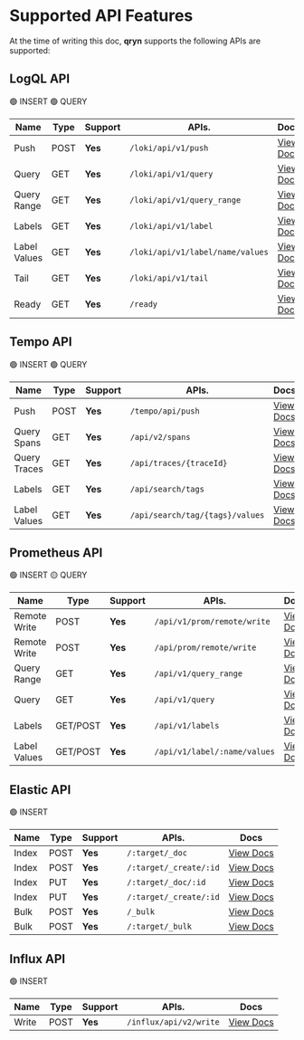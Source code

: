 # Supported API Features

At the time of writing this doc, **qryn** supports the following APIs are supported:

## LogQL API

🟢 INSERT 🟢 QUERY

| **Name**             | **Type**         | **Support**         | **APIs.**               | **Docs**    
|----------------------|------------------|---------------------|-------------------------|--------------
| Push                 | POST             | **Yes**             | `/loki/api/v1/push`        | [View Docs](https://github.com/metrico/qryn/wiki/HTTP-API#lokiapiv1push)
| Query                | GET              | **Yes**             | `/loki/api/v1/query`       | [View Docs](https://github.com/metrico/qryn/wiki/HTTP-API#lokiapiv1query)
| Query Range          | GET              | **Yes**             | `/loki/api/v1/query_range` | [View Docs](https://github.com/metrico/qryn/wiki/HTTP-API#lokiapiv1query_range)
| Labels               | GET              | **Yes**             | `/loki/api/v1/label`       | [View Docs](https://github.com/metrico/qryn/wiki/HTTP-API#lokiapiv1label)
| Label Values         | GET              | **Yes**             | `/loki/api/v1/label/name/values` | [View Docs](https://github.com/metrico/qryn/wiki/HTTP-API#lokiapiv1labelnamevalues)
| Tail                 | GET              | **Yes**             | `/loki/api/v1/tail`        | [View Docs](https://github.com/metrico/qryn/wiki/HTTP-API#lokiapiv1tail)
| Ready                | GET              | **Yes**             | `/ready`                   | [View Docs](https://github.com/metrico/qryn/wiki/HTTP-API#logql-http-api)


## Tempo API

🟢 INSERT 🟢 QUERY

| **Name**             | **Type**           | **Support**         | **APIs.**                         | **Docs**    
|----------------------|--------------------|---------------------|-----------------------------------|--------------
| Push                 | POST               | **Yes**             | `/tempo/api/push`                                | [View Docs](/api/tempo.md)
| Query Spans          | GET                | **Yes**             | `/api/v2/spans`                                | [View Docs](/api/tempo.md)
| Query Traces         | GET                | **Yes**             | `/api/traces/{traceId}`                                | [View Docs](/api/tempo.md)
| Labels               | GET                | **Yes**             | `/api/search/tags`                                | [View Docs](/api/tempo.md)
| Label Values         | GET                | **Yes**             | `/api/search/tag/{tags}/values`                                | [View Docs](/api/tempo.md)


## Prometheus API

🟢 INSERT 🟡 QUERY


| **Name**             | **Type**           | **Support**         | **APIs.**                         | **Docs**    
|----------------------|--------------------|---------------------|-----------------------------------|--------------
| Remote Write         | POST               | **Yes**             | `/api/v1/prom/remote/write`       | [View Docs](https://github.com/metrico/qryn/blob/master/qryn.js#L388)
| Remote Write         | POST               | **Yes**             | `/api/prom/remote/write`          | [View Docs](https://github.com/metrico/qryn/blob/master/qryn.js#L388)
| Query Range          | GET                | **Yes**             | `/api/v1/query_range`             | [View Docs](https://github.com/metrico/qryn/blob/master/qryn.js#L392)
| Query                | GET                | **Yes**             | `/api/v1/query`                   | [View Docs](https://github.com/metrico/qryn/blob/master/qryn.js#L392)
| Labels                | GET/POST           | **Yes**             | `/api/v1/labels`                 | [View Docs](https://github.com/metrico/qryn/blob/master/qryn.js#L392)
| Label Values          | GET/POST           | **Yes**             | `/api/v1/label/:name/values`     | [View Docs](https://github.com/metrico/qryn/blob/master/qryn.js#L392)


## Elastic API

🟢 INSERT

| **Name**             | **Type**           | **Support**         | **APIs.**                         | **Docs**    
|----------------------|--------------------|---------------------|-----------------------------------|--------------
| Index                | POST               | **Yes**             | `/:target/_doc`                   | [View Docs](https://github.com/metrico/qryn/blob/master/qryn.js#L318)
| Index                | POST               | **Yes**             | `/:target/_create/:id`            | [View Docs](https://github.com/metrico/qryn/blob/master/qryn.js#L318)
| Index                | PUT                | **Yes**             | `/:target/_doc/:id`               | [View Docs](https://github.com/metrico/qryn/blob/master/qryn.js#L318)
| Index                | PUT                | **Yes**             | `/:target/_create/:id`            | [View Docs](https://github.com/metrico/qryn/blob/master/qryn.js#L318)
| Bulk                 | POST               | **Yes**             | `/_bulk`                          | [View Docs](https://github.com/metrico/qryn/blob/master/qryn.js#L318)
| Bulk                 | POST               | **Yes**             | `/:target/_bulk`                  | [View Docs](https://github.com/metrico/qryn/blob/master/qryn.js#L318)


## Influx API

🟢 INSERT

| **Name**             | **Type**           | **Support**         | **APIs.**                         | **Docs**    
|----------------------|--------------------|---------------------|-----------------------------------|--------------
| Write                | POST               | **Yes**             | `/influx/api/v2/write`            | [View Docs](https://github.com/metrico/qryn/blob/master/qryn.js#L388)

